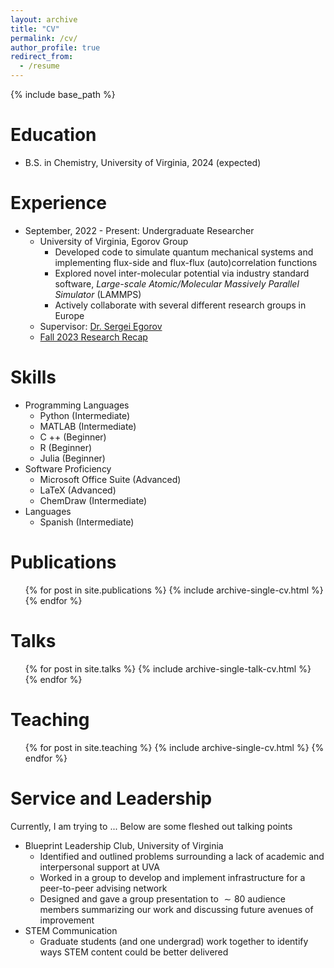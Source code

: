 ```yaml
---
layout: archive
title: "CV"
permalink: /cv/
author_profile: true
redirect_from:
  - /resume
---
```


{% include base_path %}

Education
======
* B.S. in Chemistry, University of Virginia, 2024 (expected)

Experience
======
* September, 2022 - Present: Undergraduate Researcher 
  * University of Virginia, Egorov Group
    * Developed code to simulate quantum mechanical systems and implementing flux-side and flux-flux (auto)correlation functions
    * Explored novel inter-molecular potential via industry standard software, *Large-scale Atomic/Molecular Massively Parallel Simulator* (LAMMPS)
    * Actively collaborate with several different research groups in Europe
  * Supervisor: [Dr. Sergei Egorov](https://chemistry.as.virginia.edu/people/profile/sae6z)
  * [Fall 2023 Research Recap](http://mohan-s1.github.io/files/fall_2023_recap.pdf)

Skills
======
* Programming Languages
  * Python (Intermediate)
  * MATLAB (Intermediate)
  * C ++ (Beginner)
  * R (Beginner)
  * Julia (Beginner)
* Software Proficiency 
  * Microsoft Office Suite (Advanced)
  * LaTeX (Advanced)
  * ChemDraw (Intermediate)
* Languages 
  * Spanish (Intermediate)   

Publications
======
  <ul>{% for post in site.publications %}
    {% include archive-single-cv.html %}
  {% endfor %}</ul>
  
Talks
======
  <ul>{% for post in site.talks %}
    {% include archive-single-talk-cv.html %}
  {% endfor %}</ul>
  
Teaching
======
  <ul>{% for post in site.teaching %}
    {% include archive-single-cv.html %}
  {% endfor %}</ul>
  
Service and Leadership
======
Currently, I am trying to ...
Below are some fleshed out talking points
* Blueprint Leadership Club, University of Virginia
  * Identified and outlined problems surrounding a lack of academic and interpersonal support at UVA
  * Worked in a group to develop and implement infrastructure for a peer-to-peer advising network
  * Designed and gave a group presentation to $\sim 80$ audience members summarizing our work and discussing future avenues of improvement
* STEM Communication
  * Graduate students (and one undergrad) work together to identify ways STEM content could be better delivered  
